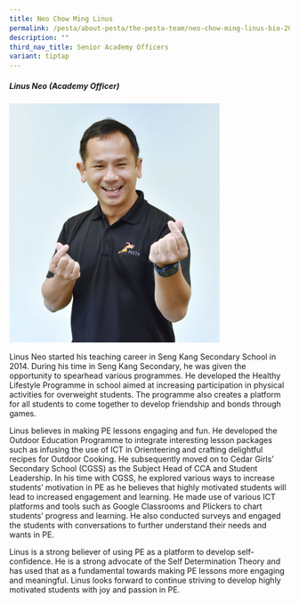 ```yaml
---
title: Neo Chow Ming Linus
permalink: /pesta/about-pesta/the-pesta-team/neo-chow-ming-linus-bio-2022/
description: ""
third_nav_title: Senior Academy Officers
variant: tiptap
---
```

<h5>Linus Neo (Academy Officer)</h5><div class="isomer-image-wrapper"><img style="width: 75%;" height="auto" width="100%" alt="" src="/images/DSC_0186.JPG"></div><p>Linus Neo started his teaching career in Seng Kang Secondary School in 2014. During his time in Seng Kang Secondary, he was given the opportunity to spearhead various programmes. He developed the Healthy Lifestyle Programme in school aimed at increasing participation in physical activities for overweight students. The programme also creates a platform for all students to come together to develop friendship and bonds through games.<br></p><p>Linus believes in making PE lessons engaging and fun. He developed the Outdoor Education Programme to integrate interesting lesson packages such as infusing the use of ICT in Orienteering and crafting delightful recipes for Outdoor Cooking. He subsequently moved on to Cedar Girls’ Secondary School (CGSS) as the Subject Head of CCA and Student Leadership. In his time with CGSS, he explored various ways to increase students’ motivation in PE as he believes that highly motivated students will lead to increased engagement and learning. He made use of various ICT platforms and tools such as Google Classrooms and Plickers to chart students’ progress and learning. He also conducted surveys and engaged the students with conversations to further understand their needs and wants in PE.<br></p><p>Linus is a strong believer of using PE as a platform to develop self-confidence. He is a strong advocate of the Self Determination Theory and has used that as a fundamental towards making PE lessons more engaging and meaningful. Linus looks forward to continue striving to develop highly motivated students with joy and passion in PE.</p><p></p>